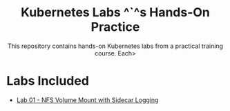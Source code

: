 <p align="center">
  <img src="https://upload.wikimedia.org/wikipedia/commons/3/39/Kubernetes_logo_without_workmark.svg" alt=>
</p>

<h1 align="center">Kubernetes Labs  ^`^s Hands-On Practice</h1>
<p align="center">This repository contains hands-on Kubernetes labs from a practical training course. Each>
</p>


# Labs Included

- [Lab 01 - NFS Volume Mount with Sidecar Logging](./Lab-01-NFS-Volume-Mount)

